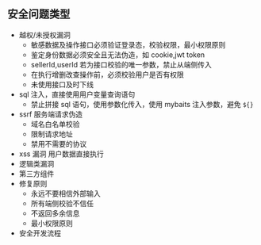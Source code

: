 ## 安全问题类型
* 越权/未授权漏洞
  * 敏感数据及操作接口必须验证登录态，校验权限，最小权限原则
  * 鉴定身份数据必须安全且无法伪造，如 cookie,jwt token
  * sellerId,userId 若为接口校验的唯一参数，禁止从端侧传入
  * 在执行增删改查操作前，必须校验用户是否有权限
  * 未使用接口及时下线
* sql 注入，直接使用用户变量查询语句
  * 禁止拼接 sql 语句，使用参数化传入，使用 mybaits 注入参数，避免 `${}`
* ssrf 服务端请求伪造
  * 域名白名单校验
  * 限制请求地址
  * 禁用不需要的协议
* xss 漏洞 用户数据直接执行
* 逻辑类漏洞
* 第三方组件
* 修复原则
  * 永远不要相信外部输入
  * 所有端侧校验不信任
  * 不返回多余信息
  * 最小权限原则
* 安全开发流程

